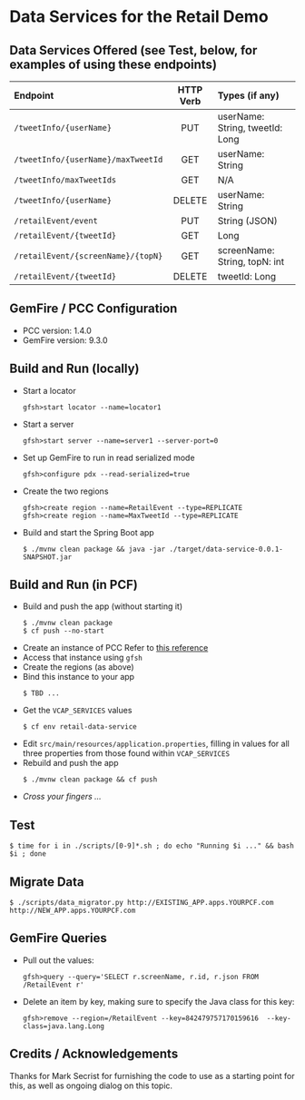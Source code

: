 # Data Services for the Retail Demo

## Data Services Offered (see Test, below, for examples of using these endpoints)

| Endpoint | HTTP Verb | Types (if any) |
| :---         |     :---:      | :--- |
| `/tweetInfo/{userName}` | PUT | userName: String, tweetId: Long |
| `/tweetInfo/{userName}/maxTweetId` | GET | userName: String |
| `/tweetInfo/maxTweetIds` | GET | N/A |
| `/tweetInfo/{userName}` | DELETE | userName: String |
| `/retailEvent/event` | PUT | String (JSON) |
| `/retailEvent/{tweetId}` | GET | Long |
| `/retailEvent/{screenName}/{topN}` | GET | screenName: String, topN: int |
| `/retailEvent/{tweetId}` | DELETE | tweetId: Long |

## GemFire / PCC Configuration

* PCC version: 1.4.0
* GemFire version: 9.3.0

## Build and Run (locally)

* Start a locator
  ```
  gfsh>start locator --name=locator1
  ```

* Start a server
  ```
  gfsh>start server --name=server1 --server-port=0
  ```

* Set up GemFire to run in read serialized mode
  ```
  gfsh>configure pdx --read-serialized=true
  ```

* Create the two regions
  ```
  gfsh>create region --name=RetailEvent --type=REPLICATE
  gfsh>create region --name=MaxTweetId --type=REPLICATE
  ```

* Build and start the Spring Boot app
  ```
  $ ./mvnw clean package && java -jar ./target/data-service-0.0.1-SNAPSHOT.jar
  ```

## Build and Run (in PCF)

* Build and push the app (without starting it)
  ```
  $ ./mvnw clean package
  $ cf push --no-start
  ```
* Create an instance of PCC
Refer to [this reference](https://docs.pivotal.io/p-cloud-cache/1-2/developer.html#bind-service)
* Access that instance using `gfsh`
* Create the regions (as above)
* Bind this instance to your app
  ```
  $ TBD ...
  ```
* Get the `VCAP_SERVICES` values
  ```
  $ cf env retail-data-service
  ```
* Edit `src/main/resources/application.properties`, filling in values for all three properties from those found within `VCAP_SERVICES`
* Rebuild and push the app
  ```
  $ ./mvnw clean package && cf push
  ```
* _Cross your fingers ..._

## Test
```
$ time for i in ./scripts/[0-9]*.sh ; do echo "Running $i ..." && bash $i ; done
```

## Migrate Data
```
$ ./scripts/data_migrator.py http://EXISTING_APP.apps.YOURPCF.com http://NEW_APP.apps.YOURPCF.com
```

## GemFire Queries

* Pull out the values:
  ```
  gfsh>query --query='SELECT r.screenName, r.id, r.json FROM /RetailEvent r'
  ```

* Delete an item by key, making sure to specify the Java class for this key:
  ```
  gfsh>remove --region=/RetailEvent --key=842479757170159616  --key-class=java.lang.Long
  ```

## Credits / Acknowledgements

Thanks for Mark Secrist for furnishing the code to use as a starting point for this, as well as ongoing dialog on this topic.

